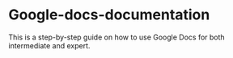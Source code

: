 # Google-docs-documentation
This is a step-by-step guide on how to use Google Docs for both intermediate and expert.
